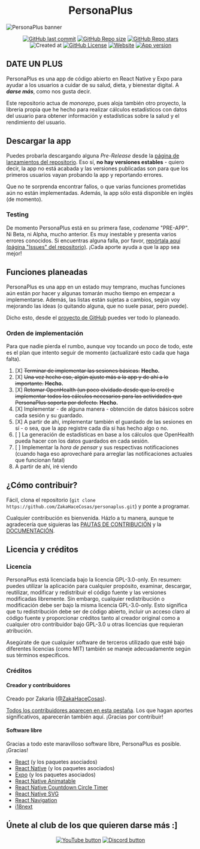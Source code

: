 <!--markdownlint-disable-next-line-->
<h1 align="center">PersonaPlus</h1>

![PersonaPlus banner](https://raw.githubusercontent.com/ZakaHaceCosas/personaplus/main/assets/PP_BANNER.png)

<!--markdownlint-disable-next-line-->
<div align="center">

<!--Se destacará el vídeo que a mi me parezca :v-->
<!--[![YouTube Video Views](https://img.shields.io/youtube/views/cPSmVmsvkeY?style=for-the-badge&logo=youtube)](https://www.youtube.com/watch?v=H2_0d-hLiMw)-->
[![GitHub last commit](https://img.shields.io/github/last-commit/ZakaHaceCosas/personaplus?style=for-the-badge&logo=github&color=black)](https://github.com/ZakaHaceCosas/personaplus/commits/)
[![GitHub Repo size](https://img.shields.io/github/repo-size/ZakaHaceCosas/personaplus?style=for-the-badge&logo=visualstudiocode)](https://github.com/ZakaHaceCosas/personaplus/tree/main/app)
[![GitHub Repo stars](https://img.shields.io/github/stars/ZakaHaceCosas/personaplus?style=for-the-badge&logo=github&color=orange)](https://github.com/ZakaHaceCosas/personaplus/stargazers)
![Created at](https://img.shields.io/github/created-at/ZakaHaceCosas/personaplus?style=for-the-badge&color=white&logo=github)
[![GitHub License](https://img.shields.io/github/license/zakahacecosas/personaplus?style=for-the-badge&color=%23d52e35)](https://github.com/ZakaHaceCosas/personaplus/blob/main/LICENSE.md)
[![Website](https://img.shields.io/website?url=https%3A%2F%2Fpersonaplus.vercel.app&up_message=WORKING%20%3A%5D&up_color=%2332FF80&down_message=NOT%20WORKING%20%3A%5B&down_color=%23FF3232&style=for-the-badge)](https://personaplus.vercel.app)
[![App version](https://img.shields.io/github/package-json/v/zakahacecosas/personaplus?style=for-the-badge&labelColor=%23000&color=%23fff)](https://github.com/ZakaHaceCosas/personaplus/blob/main/package.json#L3)

</div>

## DATE UN PLUS

PersonaPlus es una app de código abierto en React Native y Expo para ayudar a los usuarios a cuidar de su salud, dieta, y bienestar digital. A ***darse más***, como nos gusta decir.

Este repositorio actua de *monorepo*, pues aloja también otro proyecto, la libreria propia que he hecho para realizar cálculos estadísticos con datos del usuario para obtener información y estadísticas sobre la salud y el rendimiento del usuario.

## Descargar la app

Puedes probarla descargando alguna *Pre-Release* desde la [página de lanzamientos del repositorio](https://github.com/ZakaHaceCosas/personaplus/releases). Eso sí, **no hay versiones estables** - quiero decir, la app no está acabada y las versiones publicadas son para que los primeros usuarios vayan probando la app y reportando errores.

Que no te sorprenda encontrar fallos, o que varias funciones prometidas aún no están implementadas. Además, la app sólo está disponible en inglés (de momento).

### Testing

De momento PersonaPlus está en su primera fase, *codename* "PRE-APP". Ni Beta, ni Alpha, mucho anterior. Es muy inestable y presenta varios errores conocidos. Si encuentras alguna falla, por favor, [repórtala aquí (página "Issues" del repositorio)](https://github.com/ZakaHaceCosas/personaplus/issues). ¡Cada aporte ayuda a que la app sea mejor!

## Funciones planeadas

PersonaPlus es una app en un estado muy temprano, muchas funciones aún están por hacer y algunas tomarán mucho tiempo en empezar a implementarse. Además, las listas están sujetas a cambios, según voy mejorando las ideas (o quitando alguna, que no suele pasar, pero puede).

Dicho esto, desde el [proyecto de GitHub](https://github.com/users/ZakaHaceCosas/projects/1/views/1) puedes ver todo lo planeado.

### Orden de implementación

Para que nadie pierda el rumbo, aunque voy tocando un poco de todo, este es el plan que intento seguir de momento (actualizaré esto cada que haga falta).

1. [X] ~~Terminar de implementar las sesiones básicas.~~ **Hecho.**
2. [X] ~~Una vez hecho eso, algún ajuste más a la app y de ahí a lo importante.~~ **Hecho.**
3. [X] ~~Retomar OpenHealth (un poco olvidado desde que lo creé) e implementar todos los cálculos necesarios para las actividades que PersonaPlus soporta por defecto.~~ **Hecho.**
4. [X] Implementar - de alguna manera - obtención de datos básicos sobre cada sesión y su guardado.
5. [X] A partir de ahí, implementar también el guardado de las sesiones en sí - o sea, que la app registre cada día si has hecho algo o no.
6. [ ] La generación de estadísticas en base a los cálculos que OpenHealth pueda hacer con los datos guardados en cada sesión.
7. [ ] Implementar la *hora de pensar* y sus respectivas notificaciones (cuando haga eso aprovecharé para arreglar las notificaciones actuales que funcionan fatal)
8. A partir de ahí, iré viendo

## ¿Cómo contribuir?

Fácil, clona el repositorio (`git clone https://github.com/ZakaHaceCosas/personaplus.git`) y ponte a programar.

Cualquier contribución es bienvenida. Házlo a tu manera, aunque te agradecería que siguieras las [PAUTAS DE CONTRIBUCIÓN](https://github.com/ZakaHaceCosas/personaplus/blob/main/CONTRIBUTING.md) y la [DOCUMENTACIÓN](https://github.com/ZakaHaceCosas/personaplus/blob/main/DOCS.md#3-programando-personaplus).

## Licencia y créditos

### Licencia

PersonaPlus está licenciada bajo la licencia GPL-3.0-only. En resumen: puedes utilizar la aplicación para cualquier propósito, examinar, descargar, reutilizar, modificar y redistribuir el código fuente y las versiones modificadas libremente. Sin embargo, cualquier redistribución o modificación debe ser bajo la misma licencia GPL-3.0-only. Esto significa que tu redistribución debe ser de código abierto, incluir un acceso claro al código fuente y proporcionar créditos tanto al creador original como a cualquier otro contribuidor bajo GPL-3.0 u otras licencias que requieran atribución.

Asegúrate de que cualquier software de terceros utilizado que esté bajo diferentes licencias (como MIT) también se maneje adecuadamente según sus términos específicos.

### Créditos

#### Creador y contribuidores

Creado por Zakaria ([@ZakaHaceCosas](https://bento.me/zakahacecosas)).

[Todos los contribuidores aparecen en esta pestaña](https://github.com/zakaHaceCosas/personaplus/graphs/contributors). Los que hagan aportes significativos, aparecerán también aquí. ¡Gracias por contribuir!

#### Software libre

Gracias a todo este maravilloso software libre, PersonaPlus es posible. ¡Gracias!

- [React](https://react.dev/) (y los paquetes asociados)
- [React Native](https://reactnative.dev/) (y los paquetes asociados)
- [Expo](https://expo.dev/) (y los paquetes asociados)
- [React Native Animatable](https://github.com/oblador/react-native-animatable)
- [React Native Countdown Circle Timer](https://github.com/vydimitrov/react-countdown-circle-timer/)
- [React Native SVG](https://github.com/software-mansion/react-native-svg)
- [React Navigation](https://github.com/react-navigation/react-navigation)
- [i18next](https://github.com/i18next/i18next)

## Únete al club de los que quieren darse más :]

<!--markdownlint-disable-next-line-->
<div align="center">

[![YouTube button](https://img.shields.io/badge/YouTube-PersonaPlus-red?style=for-the-badge&logo=youtube)](https://www.youtube.com/playlist?list=PLdif1flfmG__g_a1QSmBNnSh_6pAeRizW)
[![Discord button](https://img.shields.io/badge/Discord-Servidor_de_Discord-blue?style=for-the-badge&logo=discord&logoColor=white)](https://discord.com/invite/euVHrr46c6)

</div>
